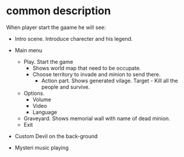 # common description
When player start the gaame he will see:
* Intro scene. Introduce charecter and his legend.

* Main menu 
  * Play. Start the game
    * Shows world map that need to be occupate.
    * Choose territory to invade and minion to send there.
      * Action part. Shows generated vilage. Target - Kill all the people and survive.
  * Options.
    * Volume
    * Video
    * Language
  * Graveyard. Shows memorial wall with name of dead minion.
  * Exit
* Custom Devil on the back-ground
* Mysteri music playing


